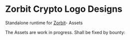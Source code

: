 # Zorbit Crypto Logo Designs

Standalone runtime for
[Zorbit](https://zorbit.io)- Assets


The Assets are work in progress. Shall be fixed by bounty:
```js
